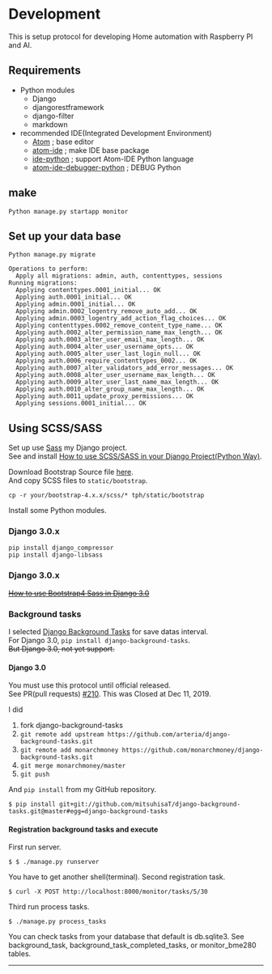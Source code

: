 # Development
This is setup protocol for developing Home automation with Raspberry PI and AI.

## Requirements

* Python modules
  * Django
  * djangorestframework
  * django-filter
  * markdown
* recommended IDE(Integrated Development Environment)
  * [Atom][atom] ; base editor
  * [atom-ide][atomide] ; make IDE base package
  * [ide-python][idepython] ; support Atom-IDE Python language
  * [atom-ide-debugger-python][aidp] ; DEBUG Python

## make 

```shell
Python manage.py startapp monitor
```

## Set up your data base
```shell
Python manage.py migrate
```

```shell
Operations to perform:
  Apply all migrations: admin, auth, contenttypes, sessions
Running migrations:
  Applying contenttypes.0001_initial... OK
  Applying auth.0001_initial... OK
  Applying admin.0001_initial... OK
  Applying admin.0002_logentry_remove_auto_add... OK
  Applying admin.0003_logentry_add_action_flag_choices... OK
  Applying contenttypes.0002_remove_content_type_name... OK
  Applying auth.0002_alter_permission_name_max_length... OK
  Applying auth.0003_alter_user_email_max_length... OK
  Applying auth.0004_alter_user_username_opts... OK
  Applying auth.0005_alter_user_last_login_null... OK
  Applying auth.0006_require_contenttypes_0002... OK
  Applying auth.0007_alter_validators_add_error_messages... OK
  Applying auth.0008_alter_user_username_max_length... OK
  Applying auth.0009_alter_user_last_name_max_length... OK
  Applying auth.0010_alter_group_name_max_length... OK
  Applying auth.0011_update_proxy_permissions... OK
  Applying sessions.0001_initial... OK
```

## Using SCSS/SASS
Set up use [Sass][sass] my Django project.  
See and install 
[How to use SCSS/SASS in your Django Project(Python Way)][htus].

Download Bootstrap Source file [here][bss].  
And copy SCSS files to `static/bootstrap`.

```shell
cp -r your/bootstrap-4.x.x/scss/* tph/static/bootstrap
```

Install some Python modules.  

### Django 3.0.x
```shell
pip install django_compressor
pip install django-libsass
```

### Django 3.0.x
~~[How to use Bootstrap4 Sass in Django 3.0](for-Django3-upgrade.md)~~

### Background tasks
I selected [Django Background Tasks][bts] for save datas interval.  
For Django 3.0, `pip install django-background-tasks`.  
~~But Django 3.0, not yet support.~~

#### Django 3.0
You must use this protocol until official released.  
See PR(pull requests) [#210][pr210]. This was Closed at Dec 11, 2019.  

I did 

1. fork django-background-tasks
1. `git remote add upstream https://github.com/arteria/django-background-tasks.git`
1. `git remote add monarchmoney https://github.com/monarchmoney/django-background-tasks.git`
1. `git merge monarchmoney/master`
1. `git push`

And `pip install` from my GitHub repository.

```shell
$ pip install git+git://github.com/mitsuhisaT/django-background-tasks.git@master#egg=django-background-tasks
```

#### Registration background tasks and execute
First run server.

```shell
$ $ ./manage.py runserver
```

You have to get another shell(terminal).
Second registration task.

```shell
$ curl -X POST http://localhost:8000/monitor/tasks/5/30
```
Third run process tasks.

```shell
$ ./manage.py process_tasks
```

You can check tasks from your database that default is db.sqlite3.
See background_task, background_task_completed_tasks, or monitor_bme280 tables.

----
[atom]: https://atom.io
[atomide]: https://ide.atom.io
[idepython]: https://atom.io/packages/ide-python
[aidp]: https://atom.io/packages/atom-ide-debugger-python
[sass]: https://sass-lang.com
[htus]: https://www.accordbox.com/blog/how-use-scss-sass-your-django-project-python-way/
[bss]: https://getbootstrap.com/docs/4.3/getting-started/download/#source-files
[bts]: https://github.com/arteria/django-background-tasks
[pr210]: https://github.com/arteria/django-background-tasks/pull/210
